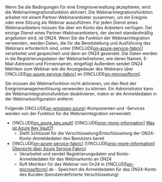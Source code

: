 Wenn Sie die Bedingungen für eine Ereignisverwaltung akzeptieren, wird die Webinarintegrationsfunktion aktiviert. Die Webinarintegrationsfunktion arbeitet mit einem Partner-Webinaranbieter zusammen, um ein Ereignis oder eine Sitzung als Webinar auszuführen. Für jeden Dienst eines Webinaranbieters müssen Sie über ein Konto des Anbieters verfügen. Der einzige Dienst eines Partner-Webinaranbieters, der derzeit standardmäßig angeboten wird, ist ON24. Wenn Sie die Funktion der Webinarintegration verwenden, werden Daten, die für die Bereitstellung und Ausführung des Webinars erforderlich sind, unter [!INCLUDE[pn-azure-service-fabric](../includes/pn-azure-service-fabric.md)] verarbeitet und gespeichert und dann an ON24 gesendet. Die Daten werden in die Registrierungsdaten der Webinarteilnehmer, wie deren Namen, E-Mail-Adressen und Firmennamen, eingefügt Außerdem sendet ON24 Metriken zum Webinar wie die Anzeigedauer des Webinars über [!INCLUDE[pn-azure-service-fabric](../includes/pn-azure-service-fabric.md)] an [!INCLUDE[pn-microsoftcrm](../includes/pn-microsoftcrm.md)].

Sie müssen die Webinarfunktion nicht aktivieren, um den Rest der Ereignismanagementlösung verwenden zu können. Ein Administrator kann die Webinarintegrationsfunktion deaktivieren, indem er die Anmeldedaten in der Webinarkonfiguration entfernt.

Folgende [!INCLUDE[pn-windows-azure](../includes/pn-windows-azure.md)]-Komponenten und -Services werden von der Funktion für die Webniarintegration verwendet:

- [!INCLUDE[pn_azure_key_vault](../includes/pn_azure_key_vault.md)] ([!INCLUDE[proc-more-information](../includes/proc-more-information.md)] [Was ist Azure Key Vault?](https://docs.microsoft.com/azure/key-vault/key-vault-whatis))
  - Stellt Schlüssel für die Verschlüsselung/Entschlüsselung der ON24-Konto-Anmeldedaten des Benutzers bereit
- [!INCLUDE[pn-azure-service-fabric](../includes/pn-azure-service-fabric.md)] ([!INCLUDE[proc-more-information](../includes/proc-more-information.md)] [Übersicht über Azure Service Fabric](https://docs.microsoft.com/azure/service-fabric/service-fabric-overview))
  - Verarbeitet und sendet Registrierungsdaten und Konto-Anmeldedaten für das Webinarkonto an ON24
  - Ruft Metriken für das Webinar von On24 in [!INCLUDE[pn-microsoftcrm](../includes/pn-microsoftcrm.md)] ab - Speichert die Anmeldedaten für das ON24-Konto des Kunden (benutzerdefinierte Verschlüsselung)